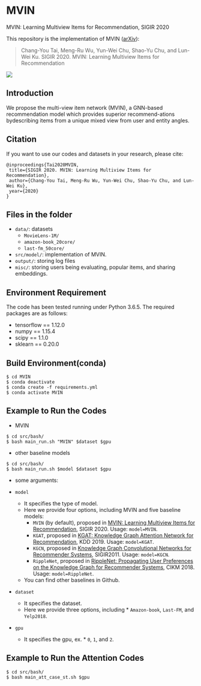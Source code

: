 # MVIN
MVIN: Learning Multiview Items for Recommendation, SIGIR 2020

This repository is the implementation of MVIN ([arXiv](https://arxiv.org/abs/2005.12516)):
> Chang-You Tai, Meng-Ru Wu, Yun-Wei Chu, Shao-Yu Chu, and Lun-Wei Ku. SIGIR 2020. MVIN: Learning Multiview Items for Recommendation

<img src="https://github.com/johnnyjana730/MVIN/blob/master/img.PNG">

## Introduction
We propose the multi-view item network (MVIN), a GNN-based recommendation model which provides superior recommend-ations bydescribing items from a unique mixed view from user and entity angles.

## Citation 
If you want to use our codes and datasets in your research, please cite:
```
@inproceedings{Tai2020MVIN,
 title={SIGIR 2020. MVIN: Learning Multiview Items for Recommendation},
 author={Chang-You Tai, Meng-Ru Wu, Yun-Wei Chu, Shao-Yu Chu, and Lun-Wei Ku},
 year={2020}
}
```
## Files in the folder

- `data/`: datasets
  - `MovieLens-1M/`
  - `amazon-book_20core/`
  - `last-fm_50core/`
- `src/model/`: implementation of MVIN.
- `output/`: storing log files
- `misc/`: storing users being evaluating, popular items, and sharing embeddings.

## Environment Requirement
The code has been tested running under Python 3.6.5. The required packages are as follows:
* tensorflow == 1.12.0
* numpy == 1.15.4
* scipy == 1.1.0
* sklearn == 0.20.0

## Build Environment(conda)
```
$ cd MVIN
$ conda deactivate
$ conda create -f requirements.yml
$ conda activate MVIN
```

## Example to Run the Codes

* MVIN
```
$ cd src/bash/
$ bash main_run.sh "MVIN" $dataset $gpu
```
* other baseline models
```
$ cd src/bash/
$ bash main_run.sh $model $dataset $gpu
```
* some arguments:

* `model`
  * It specifies the type of model.
  * Here we provide four options, including MVIN and five baseline models:
    * `MVIN` (by default), proposed in [MVIN: Learning Multiview Items for Recommendation](https://arxiv.org/abs/2005.12516), SIGIR 2020. Usage: `model=MVIN`.
    * `KGAT`, proposed in [KGAT: Knowledge Graph Attention Network for Recommendation](https://arxiv.org/abs/1905.07854), KDD 2019. Usage: `model=KGAT`.
    * `KGCN`, proposed in [Knowledge Graph Convolutional Networks for Recommender Systems](https://arxiv.org/abs/1904.12575), SIGIR2011. Usage: `model=KGCN`.
    * `RippleNet`, proposed in [RippleNet: Propagating User Preferences on the Knowledge Graph for Recommender Systems](https://arxiv.org/pdf/1803.03467.pdf), CIKM 2018. Usage: `model=RippleNet`.
  * You can find other baselines in Github.
  
* `dataset`
  * It specifies the dataset.
  * Here we provide three options, including  * `Amazon-book`, `Last-FM`, and `Yelp2018`.

* `gpu`
  * It specifies the gpu, ex. * `0`, `1`, and `2`.

 
## Example to Run the Attention Codes
```
$ cd src/bash/
$ bash main_att_case_st.sh $gpu
```
